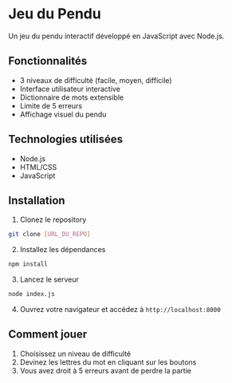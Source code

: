 # Jeu du Pendu

Un jeu du pendu interactif développé en JavaScript avec Node.js.

## Fonctionnalités

- 3 niveaux de difficulté (facile, moyen, difficile)
- Interface utilisateur interactive
- Dictionnaire de mots extensible
- Limite de 5 erreurs
- Affichage visuel du pendu

## Technologies utilisées

- Node.js
- HTML/CSS
- JavaScript

## Installation

1. Clonez le repository
```bash
git clone [URL_DU_REPO]
```

2. Installez les dépendances
```bash
npm install
```

3. Lancez le serveur
```bash
node index.js
```

4. Ouvrez votre navigateur et accédez à `http://localhost:8000`

## Comment jouer

1. Choisissez un niveau de difficulté
2. Devinez les lettres du mot en cliquant sur les boutons
3. Vous avez droit à 5 erreurs avant de perdre la partie

